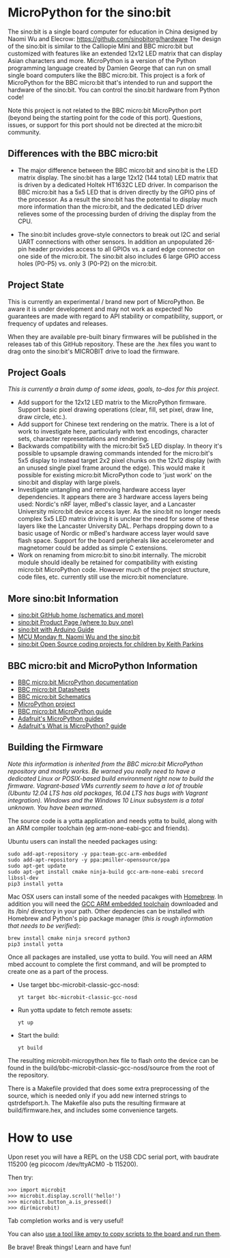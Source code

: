 MicroPython for the sino:bit
============================

The sino:bit is a single board computer for education in China designed
by Naomi Wu and Elecrow: https://github.com/sinobitorg/hardware  The
design of the sino:bit is similar to the Calliopie Mini and BBC micro:bit
but customized with features like an extended 12x12 LED matrix that can
display Asian characters and more.  MicroPython is a version of the
Python programming language created by Damien George that can run on small
single board computers like the BBC micro:bit.  This project is a fork of
MicroPython for the BBC micro:bit that's intended to run and support the
hardware of the sino:bit.  You can control the sino:bit hardware from
Python code!

Note this project is not related to the BBC micro:bit MicroPython port
(beyond being the starting point for the code of this port). Questions, 
issues, or support for this port should not be directed at the micro:bit
community.

Differences with the BBC micro:bit
----------------------------------

-   The major difference between the BBC micro:bit and sino:bit is the
    LED matrix display.  The sino:bit has a large 12x12 (144 total) LED
    matrix that is driven by a dedicated Holtek HT1632C LED driver.  In
    comparison the BBC micro:bit has a 5x5 LED that is driven directly
    by the GPIO pins of the processor.  As a result the sino:bit has the
    potential to display much more information than the micro:bit, and
    the dedicated LED driver relieves some of the processing burden of
    driving the display from the CPU.

-   The sino:bit includes grove-style connectors to break out I2C and
    serial UART connections with other sensors.  In addition an unpopulated
    26-pin header provides access to all GPIOs vs. a card edge connector
    on one side of the micro:bit.  The sino:bit also includes 6 large
    GPIO access holes (P0-P5) vs. only 3 (P0-P2) on the micro:bit.

Project State
-------------

This is currently an experimental / brand new port of MicroPython.  Be
aware it is under development and may not work as expected!  No guarantees
are made with regard to API stability or compatibility, support, or
frequency of updates and releases.

When they are available pre-built binary firmwares will be published in the
releases tab of this GitHub repository.  These are the .hex files you want
to drag onto the sino:bit's MICROBIT drive to load the firmware.

Project Goals
-------------

_This is currently a brain dump of some ideas, goals, to-dos for this project._

-   Add support for the 12x12 LED matrix to the MicroPython firmware.  Support
    basic pixel drawing operations (clear, fill, set pixel, draw line, draw
    circle, etc.).
-   Add support for Chinese text rendering on the matrix.  There is a lot of
    work to investigate here, particularly with text encodings, character sets,
    character representations and rendering.
-   Backwards compatibility with the micro:bit 5x5 LED display.  In theory it's
    possible to upsample drawing commands intended for the micro:bit's 5x5
    display to instead target 2x2 pixel chunks on the 12x12 display (with an
    unused single pixel frame around the edge).  This would make it possible for
    existing micro:bit MicroPython code to 'just work' on the sino:bit and display
    with large pixels.
-   Investigate untangling and removing hardware access layer dependencies.  It
    appears there are 3 hardware access layers being used: Nordic's nRF layer,
    mBed's classic layer, and a Lancaster University micro:bit device access layer.
    As the sino:bit no longer needs complex 5x5 LED matrix driving it is unclear
    the need for some of these layers like the Lancaster University DAL.  Perhaps
    dropping down to a basic usage of Nordic or mBed's hardware access layer would
    save flash space.  Support for the board peripherals like accelerometer and
    magnetomer could be added as simple C extensions.
-   Work on renaming from micro:bit to sino:bit internally.  The microbit module
    should ideally be retained for compatibility with existing micro:bit MicroPython
    code.  However much of the project structure, code files, etc. currently still
    use the micro:bit nomenclature.

More sino:bit Information
-------------------------

-   [sino:bit GitHub home (schematics and more)](https://github.com/sinobitorg/hardware)
-   [sino:bit Product Page (where to buy one)](https://www.elecrow.com/sino-bit-v1-0.html)
-   [sino:bit with Arduino Guide](https://learn.adafruit.com/sino-bit-with-arduino/dastels-overview)
-   [MCU Monday ft. Naomi Wu and the sino:bit](https://www.youtube.com/watch?v=81JzsTOmM28)
-   [sino:bit Open Source coding projects for children by Keith Parkins](https://medium.com/dark-mountain/sino-bit-3691a7decf68)

BBC micro:bit and MicroPython Information
-----------------------------------------

-   [BBC micro:bit MicroPython documentation](https://microbit-micropython.readthedocs.io/en/latest/)
-   [BBC micro:bit Datasheets](http://tech.microbit.org/hardware/schematic/)
-   [BBC micro:bit Schematics](https://github.com/bbcmicrobit/hardware)
-   [MicroPython project](http://www.micropython.org/)
-   [BBC micro:bit MicroPython guide](http://microbit.org/guide/python/)
-   [Adafruit's MicroPython guides](http://learn.adafruit.com/category/micropython)
-   [Adafruit's What is MicroPython? guide](https://learn.adafruit.com/micropython-basics-what-is-micropython)

Building the Firmware
---------------------

_Note this information is inherited from the BBC micro:bit MicroPython repository
and mostly works.  Be warned you really need to have a dedicated Linux or POSIX-based
build environment right now to build the firmware.  Vagrant-based VMs currently seem
to have a lot of trouble (Ubuntu 12.04 LTS has old packages, 16.04 LTS has bugs with
Vagrant integration).  Windows and the Windows 10 Linux subsystem is a total unknown.
You have been warned._

The source code is a yotta application and needs yotta to build, along
with an ARM compiler toolchain (eg arm-none-eabi-gcc and friends).

Ubuntu users can install the needed packages using:
```
sudo add-apt-repository -y ppa:team-gcc-arm-embedded
sudo add-apt-repository -y ppa:pmiller-opensource/ppa
sudo apt-get update
sudo apt-get install cmake ninja-build gcc-arm-none-eabi srecord libssl-dev
pip3 install yotta
```

Mac OSX users can install some of the needed pacakges with [Homebrew](https://brew.sh/).
In addition you will need the [GCC ARM embedded toolchain](https://developer.arm.com/open-source/gnu-toolchain/gnu-rm/downloads)
downloaded and its /bin/ directory in your path. Other depdencies can be installed with
Homebrew and Python's pip package manager (_this is rough information that needs to be verified_):
```
brew install cmake ninja srecord python3
pip3 install yotta
```

Once all packages are installed, use yotta to build.  You will need an ARM
mbed account to complete the first command, and will be prompted to create one
as a part of the process.

- Use target bbc-microbit-classic-gcc-nosd:

  ```
  yt target bbc-microbit-classic-gcc-nosd
  ```

- Run yotta update to fetch remote assets:

  ```
  yt up
  ```

- Start the build:

  ```
  yt build
  ```

The resulting microbit-micropython.hex file to flash onto the device can be
found in the build/bbc-microbit-classic-gcc-nosd/source from the root of the
repository.

There is a Makefile provided that does some extra preprocessing of the source,
which is needed only if you add new interned strings to qstrdefsport.h.  The
Makefile also puts the resulting firmware at build/firmware.hex, and includes
some convenience targets.

How to use
==========

Upon reset you will have a REPL on the USB CDC serial port, with baudrate
115200 (eg picocom /dev/ttyACM0 -b 115200).

Then try:

    >>> import microbit
    >>> microbit.display.scroll('hello!')
    >>> microbit.button_a.is_pressed()
    >>> dir(microbit)

Tab completion works and is very useful!

You can also [use a tool like ampy to copy scripts to the board and run them](https://learn.adafruit.com/micropython-basics-load-files-and-run-code/overview).

Be brave! Break things! Learn and have fun!
